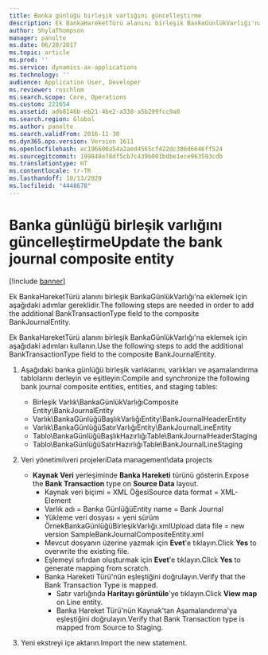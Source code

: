 ```yaml
---
title: Banka günlüğü birleşik varlığını güncelleştirme
description: Ek BankaHareketTürü alanını birleşik BankaGünlükVarlığı'na eklemek için aşağıdaki adımlar gereklidir.
author: ShylaThompson
manager: panolte
ms.date: 06/20/2017
ms.topic: article
ms.prod: ''
ms.service: dynamics-ax-applications
ms.technology: ''
audience: Application User, Developer
ms.reviewer: roschlom
ms.search.scope: Core, Operations
ms.custom: 221654
ms.assetid: adb8146b-eb21-4be2-a338-a5b299fcc9a0
ms.search.region: Global
ms.author: panolte
ms.search.validFrom: 2016-11-30
ms.dyn365.ops.version: Version 1611
ms.openlocfilehash: ec196600a54a2aed4565cf422dc386d6646ff524
ms.sourcegitcommit: 199848e78df5cb7c439b001bdbe1ece963593cdb
ms.translationtype: HT
ms.contentlocale: tr-TR
ms.lasthandoff: 10/13/2020
ms.locfileid: "4448678"
---
```

# <a name="update-the-bank-journal-composite-entity"></a><span data-ttu-id="8a141-103">Banka günlüğü birleşik varlığını güncelleştirme</span><span class="sxs-lookup"><span data-stu-id="8a141-103">Update the bank journal composite entity</span></span>

[!include [banner](../includes/banner.md)]

<span data-ttu-id="8a141-104">Ek BankaHareketTürü alanını birleşik BankaGünlükVarlığı'na eklemek için aşağıdaki adımlar gereklidir.</span><span class="sxs-lookup"><span data-stu-id="8a141-104">The following steps are needed in order to add the additional BankTransactionType field to the composite BankJournalEntity.</span></span>

<span data-ttu-id="8a141-105">Ek BankaHareketTürü alanını birleşik BankaGünlükVarlığı'na eklemek için aşağıdaki adımları kullanın.</span><span class="sxs-lookup"><span data-stu-id="8a141-105">Use the following steps to add the additional BankTransactionType field to the composite BankJournalEntity.</span></span>

1.  <span data-ttu-id="8a141-106">Aşağıdaki banka günlüğü birleşik varlıklarını, varlıkları ve aşamalandırma tablolarını derleyin ve eşitleyin:</span><span class="sxs-lookup"><span data-stu-id="8a141-106">Compile and synchronize the following bank journal composite entities, entities, and staging tables:</span></span>
    -   <span data-ttu-id="8a141-107">Birleşik Varlık\\BankaGünlükVarlığı</span><span class="sxs-lookup"><span data-stu-id="8a141-107">Composite Entity\\BankJournalEntity</span></span>
    -   <span data-ttu-id="8a141-108">Varlık\\BankaGünlüğüBaşlıkVarlığı</span><span class="sxs-lookup"><span data-stu-id="8a141-108">Entity\\BankJournalHeaderEntity</span></span>
    -   <span data-ttu-id="8a141-109">Varlık\\BankaGünlüğüSatırVarlığı</span><span class="sxs-lookup"><span data-stu-id="8a141-109">Entity\\BankJournalLineEntity</span></span>
    -   <span data-ttu-id="8a141-110">Tablo\\BankaGünlüğüBaşlıkHazırlığı</span><span class="sxs-lookup"><span data-stu-id="8a141-110">Table\\BankJournalHeaderStaging</span></span>
    -   <span data-ttu-id="8a141-111">Tablo\\BankaGünlüğüSatırHazırlığı</span><span class="sxs-lookup"><span data-stu-id="8a141-111">Table\\BankJournalLineStaging</span></span>

2.  <span data-ttu-id="8a141-112">Veri yönetimi\\veri projeleri</span><span class="sxs-lookup"><span data-stu-id="8a141-112">Data management\\data projects</span></span>
    -   <span data-ttu-id="8a141-113">**Kaynak Veri** yerleşiminde **Banka Hareketi** türünü gösterin.</span><span class="sxs-lookup"><span data-stu-id="8a141-113">Expose the **Bank Transaction** type on **Source Data** layout.</span></span>
        -   <span data-ttu-id="8a141-114">Kaynak veri biçimi = XML Öğesi</span><span class="sxs-lookup"><span data-stu-id="8a141-114">Source data format = XML-Element</span></span>
        -   <span data-ttu-id="8a141-115">Varlık adı = Banka Günlüğü</span><span class="sxs-lookup"><span data-stu-id="8a141-115">Entity name = Bank Journal</span></span>
        -   <span data-ttu-id="8a141-116">Yükleme veri dosyası = yeni sürüm ÖrnekBankaGünlüğüBirleşikVarlığı.xml</span><span class="sxs-lookup"><span data-stu-id="8a141-116">Upload data file = new version SampleBankJournalCompositeEntity.xml</span></span>
        -   <span data-ttu-id="8a141-117">Mevcut dosyanın üzerine yazmak için **Evet**'e tıklayın.</span><span class="sxs-lookup"><span data-stu-id="8a141-117">Click **Yes** to overwrite the existing file.</span></span>
        -   <span data-ttu-id="8a141-118">Eşlemeyi sıfırdan oluşturmak için **Evet**'e tıklayın.</span><span class="sxs-lookup"><span data-stu-id="8a141-118">Click **Yes** to generate mapping from scratch.</span></span>
        -   <span data-ttu-id="8a141-119">Banka Hareketi Türü'nün eşleştiğini doğrulayın.</span><span class="sxs-lookup"><span data-stu-id="8a141-119">Verify that the Bank Transaction Type is mapped.</span></span>
            -   <span data-ttu-id="8a141-120">Satır varlığında **Haritayı görüntüle**'ye tıklayın.</span><span class="sxs-lookup"><span data-stu-id="8a141-120">Click **View map** on Line entity.</span></span>
            -   <span data-ttu-id="8a141-121">Banka Hareket Türü'nün Kaynak'tan Aşamalandırma'ya eşleştiğini doğrulayın.</span><span class="sxs-lookup"><span data-stu-id="8a141-121">Verify that Bank Transaction type is mapped from Source to Staging.</span></span>

3.  <span data-ttu-id="8a141-122">Yeni ekstreyi içe aktarın.</span><span class="sxs-lookup"><span data-stu-id="8a141-122">Import the new statement.</span></span>




